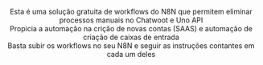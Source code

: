 
<br><br>
<p align="center">
  Esta é uma solução gratuita de workflows do N8N que permitem eliminar processos manuais no Chatwoot e Uno API<br>
  Propicia a automação na crição de novas contas (SAAS) e automação de criação de caixas de entrada<br>Basta subir os workflows no seu N8N e seguir as instruções contantes em cada um deles<br>
  
</p>

<!--
<p align="center">

</p>
<br>
-->
